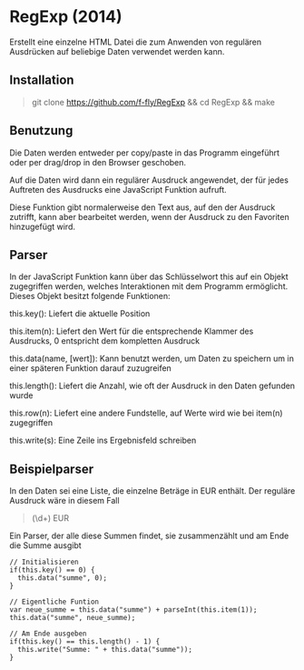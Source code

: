 RegExp (2014)
=============
Erstellt eine einzelne HTML Datei die zum Anwenden von regulären Ausdrücken auf
beliebige Daten verwendet werden kann.

Installation
------------
> git clone https://github.com/f-fly/RegExp && cd RegExp && make

Benutzung
---------
Die Daten werden entweder per copy/paste in das Programm eingeführt oder per
drag/drop in den Browser geschoben.

Auf die Daten wird dann ein regulärer Ausdruck angewendet, der für jedes
Auftreten des Ausdrucks eine JavaScript Funktion aufruft.

Diese Funktion gibt normalerweise den Text aus, auf den der Ausdruck zutrifft,
kann aber bearbeitet werden, wenn der Ausdruck zu den Favoriten hinzugefügt
wird.

Parser
------
In der JavaScript Funktion kann über das Schlüsselwort this auf ein Objekt 
zugegriffen werden, welches Interaktionen mit dem Programm ermöglicht. Dieses 
Objekt besitzt folgende Funktionen:

this.key(): Liefert die aktuelle Position

this.item(n): Liefert den Wert für die entsprechende Klammer des Ausdrucks, 0
entspricht dem kompletten Ausdruck

this.data(name, [wert]): Kann benutzt werden, um Daten zu speichern um in einer
späteren Funktion darauf zuzugreifen

this.length(): Liefert die Anzahl, wie oft der Ausdruck in den Daten gefunden
wurde

this.row(n): Liefert eine andere Fundstelle, auf Werte wird wie bei item(n)
zugegriffen

this.write(s): Eine Zeile ins Ergebnisfeld schreiben

Beispielparser
--------------
In den Daten sei eine Liste, die einzelne Beträge in EUR enthält. Der reguläre
Ausdruck wäre in diesem Fall

> (\d+) EUR

Ein Parser, der alle diese Summen findet, sie zusammenzählt und am Ende die
Summe ausgibt

```
// Initialisieren
if(this.key() == 0) {
  this.data("summe", 0);
}
 
// Eigentliche Funtion
var neue_summe = this.data("summe") + parseInt(this.item(1));
this.data("summe", neue_summe);

// Am Ende ausgeben
if(this.key() == this.length() - 1) {
  this.write("Summe: " + this.data("summe"));
}
```
